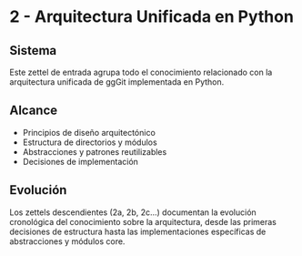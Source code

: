 # 2 - Arquitectura Unificada en Python

## Sistema

Este zettel de entrada agrupa todo el conocimiento relacionado con la arquitectura unificada de ggGit implementada en Python.

## Alcance

- Principios de diseño arquitectónico
- Estructura de directorios y módulos
- Abstracciones y patrones reutilizables
- Decisiones de implementación

## Evolución

Los zettels descendientes (2a, 2b, 2c...) documentan la evolución cronológica del conocimiento sobre la arquitectura, desde las primeras decisiones de estructura hasta las implementaciones específicas de abstracciones y módulos core.
